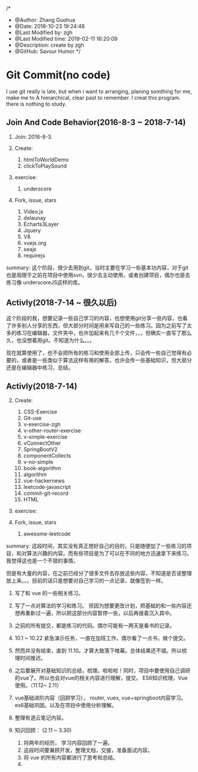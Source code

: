 /*
* @Author: Zhang Guohua
* @Date:   2018-10-23 19:24:48
* @Last Modified by:   zgh
* @Last Modified time: 2019-02-11 16:20:09
* @Description: create by zgh
* @GitHub: Savour Humor
*/
# Git Commit(no code)
I use git really is late, but when i want to arranging, planing somthing for me, make me to A hierarchical, clear past to remember. I creat this program. there is nothing to study.

## Join And Code Behavior(2016-8-3 ~ 2018-7-14)
1. Join: 2016-8-3.
2. Create: 
    1. htmlToWorldDemo
    3. clickToPlaySound
3. exercise:
    1. underscore
   
4. Fork, issue, stars
    1. Video.js
    2. delaunay
    3. Echarts3Layer
    4. Jquery
    5. V8
    6. vuejs.org
    7. seajs
    8. requirejs

summary: 这个阶段，很少去用到git，当时主要在学习一些基本功内容，对于git也是局限于之前在项目中使用svn，很少去主动使用，或者创建项目，偶尔也是去练习像 underscoreJS这样的库。

## Activly(2018-7-14 ~ 很久以后)
这个阶段的我，想要记录一些自己学习的内容，也想使用git分享一些内容，也看了许多别人分享的东西，但大部分时间是用来写自己的一些练习。因为之前写了太多的练习在编辑器，文件夹中，也许加起来有几千个文件，，，但确实一直写了那么久，也没想着用git。不知道为什么。。。

现在就算使用了，也不会把所有的练习和使用全部上传，只会传一些自己觉得有必要的，或者是一些类似于算法这样有用的解答。也许会传一些基础知识，但大部分还是在编辑器中练习，总结。

## Activly(2018-7-14)
2. Create: 
    1. CSS-Exercise
    3. Git-use  
    4. v-exercise-zgh
    5. v-other-router-exercise
    6. v-simple-exercise
    7. vConnectOther
    8. SpringBootV2
    9. componentCollects 
    10. v-no-simple
    11. book-algorithm
    12. algorithm
    13. vue-hackernews
    14. leetcode-javascript
    15. commit-git-record  
    16. HTML
3. exercise:
   
4. Fork, issue, stars
    1. awesome-leetcode

summary: 这段时间，其实没有真正想好自己的目的，只是随便加了一些练习的项目，和对算法兴趣的内容。而有些项目是为了可以在不同的地方迅速拿下来练习。我觉得这也是一个不错的事情。

但是有大量的内容，在之前已经分了很多文件去存放这些内容，不知道是否该整理放上来。。。目前的话只是想要对自己学习的一点记录，就像签到一样。

1. 写了和 vue 的一些相关练习。
2. 写了一点对算法的学习和练习。 但因为想要更改计划，把基础的和一些内容还想再重新过一遍，所以把这部分内容暂停一些，以后再接着沉入其中。
3. 之前的所有提交，都是练习的代码。偶尔可能有一两天是看书的记录。
3. 10.1 ~ 10.22 紧急演示任务，一直在加班工作，偶尔看了一点书，做个提交。
3. 然而并没有结束，直到 11.10。才算大致落下帷幕。总体结果还不错。所以梳理时间推迟。
4. 之后要展开对基础知识的总结，梳理。啦啦啦！同时，项目中要使用自己调研的vue了。所以也会对vue的相关内容进行理解，提交。 ES6知识梳理，Vue使用。（11.12~ 2.11）
5. vue基础进阶内容（回顾学习）， router, vuex,  vue+springboot内容学习。es6基础巩固。以及在项目中使用分析理解。
6. 整理有道云笔记内容。

5. 知识回顾： (2.11 ~ 3.30)
    1. 将两年的经历， 学习内容回顾了一遍。
    2. 这段时间要兼顾开发，整理文档，交接，准备面试内容。
    3. 将 vue 的所有内容都进行了思考和总结。
    4. 
